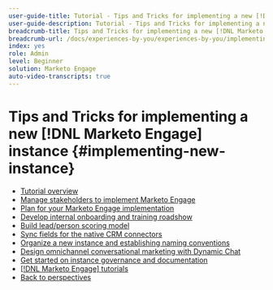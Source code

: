 ```yaml
---
user-guide-title: Tutorial - Tips and Tricks for implementing a new [!DNL Marketo Engage] instance 
user-guide-description: Tutorial - Tips and Tricks for implementing a new [!DNL Marketo Engage] instance 
breadcrumb-title: Tips and Tricks for implementing a new [!DNL Marketo Engage] instance 
breadcrumb-url: /docs/experiences-by-you/experiences-by-you/implementing-new-instance/overview
index: yes
role: Admin
level: Beginner
solution: Marketo Engage
auto-video-transcripts: true
---
```


# Tips and Tricks for implementing a new [!DNL Marketo Engage] instance {#implementing-new-instance}

+ [Tutorial overview](./overview.md)
+ [Manage stakeholders to implement Marketo Engage](./managing-stakeholder-communications.md)
+ [Plan for your Marketo Engage implementation](./planning-for-new-implementation.md)
+ [Develop internal onboarding and training roadshow](./internal-training-roadshow.md)
+ [Build lead/person scoring model](./building-person-scoring-model.md)
+ [Sync fields for the native CRM connectors](./syncing-fields-for-crm-integration.md)
+ [Organize a new instance and establishing naming conventions](./organizing-new-instance.md)
+ [Design omnichannel conversational marketing with Dynamic Chat](./designing-omnichannel-conversational-marketing.md)
+ [Get started on instance governance and documentation](./documenting-your-instance.md)
+ [[!DNL Marketo Engage] tutorials](https://experienceleague.adobe.com/docs/marketo-learn/tutorials/overview.html?lang=en)
+ [Back to perspectives](https://experienceleague.adobe.com/en/perspectives#f-el_product=Marketo%20Engage&aq=((%40el_contenttype%20NOT%20%22Community%7CUser%22)%20AND%20(%40el_contenttype%3D%22perspective%22)))
